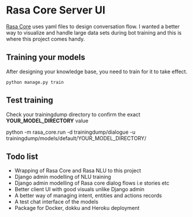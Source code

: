 # Rasa Core Server UI

[Rasa Core](https://core.rasa.ai) uses yaml files to design conversation flow. I wanted a better way to visualize and handle large data sets during bot training and this is where this project comes handy.

## Training your models

After designing your knowledge base, you need to train for it to take effect. 

    python manage.py train


## Test training

Check your trainingdump directory to confirm the exact **YOUR_MODEL_DIRECTORY** value

   python -m rasa_core.run -d trainingdump/dialogue -u trainingdump/models/default/YOUR_MODEL_DIRECTORY/

## Todo list

- Wrapping of Rasa Core and Rasa NLU to this project
- Django admin modelling of NLU training
- Django admin modelling of Rasa core dialog flows i.e stories etc
- Better client UI with good visuals unlike Django admin
- A better way of managing intent, entities and actions records
- A test chat interface of the models
- Package for Docker, dokku and Heroku deployment